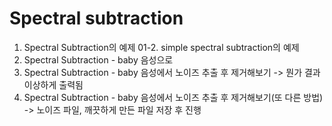 # Spectral subtraction
01. Spectral Subtraction의 예제
01-2. simple spectral subtraction의 예제
02. Spectral Subtraction - baby 음성으로
03. Spectral Subtraction - baby 음성에서 노이즈 추출 후 제거해보기 -> 뭔가 결과 이상하게 출력됨
04. Spectral Subtraction - baby 음성에서 노이즈 추출 후 제거해보기(또 다른 방법) -> 노이즈 파일, 깨끗하게 만든 파일 저장 후 진행
